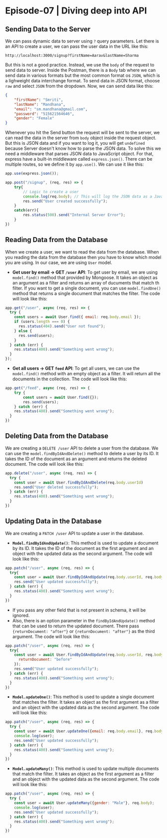 # Episode-07 | Diving deep into API

## Sending Data to the Server
We can pass dynamic data to server using `?` query parameters. Let there is an API to create a user, we can pass the user data in the URL like this:
```shell
http://localhost:3000/signup?firstName=Aarav&lastName=Sharma
```
But this is not a good practice. Instead, we use the `body` of the request to send data to server. Inside the Postman, there is a `Body` tab where we can send data in various formats but the most common format os `JSON`, which is a lighweight data interchange format. To send data in JSON format, choose `raw` and select `JSON` from the dropdown. Now, we can send data like this:
```json
{
    "firstName": "Smriti",
    "lastName": "Mandhana",
    "email": "sm.mandhana@gmail.com",
    "password": "515621564646",
    "gender": "Female"
}
```

Whenever you hit the Send button the request will be sent to the server, we can read the data in the server from `body` object inside the request object. But this is JSON data and if you want to log it, you will get `undefined` because Server doesn't know how to parse the JSON data. To solve this we need a middleware that parses JSON data to JavaScript object. For that, express have a built-in middleware called `express.json()`. There can be multiple routes, so we define it by `app.use()`. We can use it like this:
```js
app.use(express.json());

app.post("/signup", (req, res) => {
    try{
        // Logic to create a user
        console.log(req.body); // This will log the JSON data as a JavaScript object
        res.send("User created successfully");
    } 
    catch(err){
        res.status(500).send("Internal Server Error");
    }
})
```

## Reading Data from the Database
When we create a user, we want to read the data from the database. When you reading the data from the database then you have to know which model you are using. In our case, we are using `User` model.
- **Get user by email → GET `/user` API**: To get user by email, we are using `model.find()` method that provided by Mongoose. It takes an object as an argument as a filter and returns an array of ducuments that match th filter. If you want to get a single document, you can use `model.findOne()` method that returns a single document that matches the filter. The code will look like this:
```js
app.get("/user", async (req, res) => {
  try {
    const users = await User.find({ email: req.body.email });
    if (users.length === 0) {
      res.status(404).send("User not found");
    } else {
      res.send(users);
    }
  } catch (err) {
    res.status(400).send("Something went wrong");
  }
});
```
- **Get all users → GET `feed` API**: To get all users, we can use the `model.find()` method with an empty object as a filter. It will return all the documents in the collection. The code will look like this:
```js
app.get("/feed", async (req, res) => {
    try {
        const users = await User.find({});
        res.send(users);
    } catch (err) {
    res.status(400).send("Something went wrong");
  }
})
```

## Deleting Data from the Database
We are creating a `DELETE /user` API to delete a user from the database. We can use the `model.findByIdAndDelete()` method to delete a user by its ID. It takes the ID of the document as an argument and returns the deleted document. The code will look like this:
```js
app.delete("/user", async (req, res) => {
  try {
    const user = await User.findByIdAndDelete(req.body.userId)
    res.send("User deleted successfully");
  } catch (err) {
    res.status(400).send("Something went wrong");
  }
})
```
## Updating Data in the Database
We are creating a `PATCH /user` API to update a user in the database. 
- **`Model.findByIdAndUpdate()`**: This method is used to update a document by its ID. It takes the ID of the document as the first argument and an object with the updated data as the second argument. The code will look like this:
```js
app.patch("/user", async (req, res) => {
  try{
    const user = await User.findByIdAndUpdate(req.body.userId, req.body);
    res.send("User updated successfully");
  } catch (err) {
    res.status(400).send("Something went wrong");
  }
})
```
- If you pass any other field that is not present in schema, it will be ignored.
- Also, there is an option parameter in the `findByIdAndUpdate()` method that can be used to return the updated document. There pass `{returnDocument: "after"}` or `{returnDocument: "after"}` as the third argument. The code will look like this:
```js
app.patch("/user", async (req, res) => {
  try{
    const user = await User.findByIdAndUpdate(req.body.userId, req.body, {
      returnDocument: "before"
    });
    res.send("User updated successfully");
  } catch (err) {
    res.status(400).send("Something went wrong");
  }
})
```
- **`Model.updateOne()`**: This method is used to update a single document that matches the filter. It takes an object as the first argument as a filter and an object with the updated data as the second argument. The code will look like this:
```js
app.patch("/user", async (req, res) => {
  try {
    const user = await User.updateOne({email: req.body.email}, req.body);
    console.log(user);
    res.send("User updated successfully");
  } catch (err) {
    res.status(400).send("Something went wrong");
  }
})
```
- **`Model.updateMany()`**: This method is used to update multiple documents that match the filter. It takes an object as the first argument as a filter and an object with the updated data as the second argument. The code will look like this:
```js
app.patch("/user", async (req, res) => {
  try {
    const user = await User.updateMany({gender: "Male"}, req.body);
    console.log(user);
    res.send("User updated successfully");
  } catch (err) {
    res.status(400).send("Something went wrong");
  }
})
```